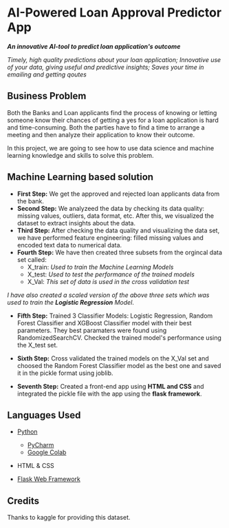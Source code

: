 # AI-Powered Loan Approval Predictor App

***An innovative AI-tool to predict loan application's outcome***

*Timely, high quality predictions about your loan application; Innovative use of your data, giving useful and predictive insights; Saves your time in emailing and getting qoutes*

## Business Problem
Both the Banks and Loan applicants find the process of knowing or letting someone know their chances of getting a yes for a loan application is hard and time-consuming. Both the parties have to find a time to arrange a meeting and then analyze their application to know their outcome. 

In this project, we are going to see how to use data science and machine learning knowledge and skills to solve this problem.

## Machine Learning based solution
* **First Step:** We get the approved and rejected loan applicants data from the bank.
* **Second Step:** We analyzeed the data by checking its data quality: missing values, outliers, data format, etc. After this, we visualized the dataset to extract insights about the data.
* **Third Step:** After checking the data quality and visualizing the data set, we have performed feature engineering: filled missing values and encoded text data to numerical data.
* **Fourth Step:** We have then created three subsets from the orgincal data set called:
  * X_train: *Used to train the Machine Learning Models*
  * X_test: *Used to test the performance of the trained models*
  * X_Val: *This set of data is used in the cross validation test*
  
 *I have also created a scaled version of the above three sets which was used to train the **Logistic Regression** Model*.
 
 * **Fifth Step:** Trained 3 Classifier Models: Logistic Regression, Random Forest Classifier and XGBoost Classifier model with their best parameters. They best paramaters were found using RandomizedSearchCV. Checked the trained model's performance using the X_test set.
 
 * **Sixth Step:** Cross validated the trained models on the X_Val set and choosed the Random Forest Classifier model as the best one and saved it in the pickle format using joblib.
 
 * **Seventh Step:** Created a front-end app using **HTML and CSS** and integrated the pickle file with the app using the **flask framework**.
 
## Languages Used
* [Python](https://www.python.org/)
  * [PyCharm](https://www.jetbrains.com/pycharm/)
  * [Google Colab](https://colab.research.google.com/notebooks/intro.ipynb)
  
* HTML & CSS 

* [Flask Web Framework](https://flask.palletsprojects.com/en/1.1.x/)

## Credits
Thanks to kaggle for providing this dataset.
